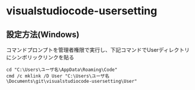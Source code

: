 # visualstudiocode-usersetting


## 設定方法(Windows)

コマンドプロンプトを管理者権限で実行し、下記コマンドでUserディレクトリにシンボリックリンクを貼る

```
cd "C:\Users\ユーザ名\AppData\Roaming\Code" 
cmd /c mklink /D User "C:\Users\ユーザ名\Documents\git\visualstudiocode-usersetting\User" 
```
